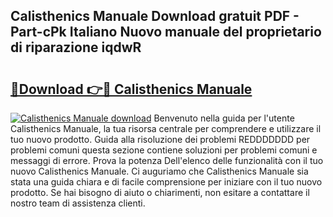 ## Calisthenics Manuale Download gratuit PDF - Part-cPk Italiano Nuovo manuale del proprietario di riparazione iqdwR

# <h2><a href="http://dff426k.blite.top/?on=Calisthenics+Manuale">🔗Download 👉🔴 Calisthenics Manuale</a></h2>

[![Calisthenics Manuale download](https://i.imgur.com/lujVjoI.png)](http://dff426k.blite.top/?on=Calisthenics+Manuale)
Benvenuto nella guida per l'utente Calisthenics Manuale, la tua risorsa centrale per comprendere e utilizzare il tuo nuovo prodotto. Guida alla risoluzione dei problemi REDDDDDDD per problemi comuni questa sezione contiene soluzioni per problemi comuni e messaggi di errore. Prova la potenza Dell'elenco delle funzionalità con il tuo nuovo Calisthenics Manuale. Ci auguriamo che Calisthenics Manuale sia stata una guida chiara e di facile comprensione per iniziare con il tuo nuovo prodotto. Se hai bisogno di aiuto o chiarimenti, non esitare a contattare il nostro team di assistenza clienti.
